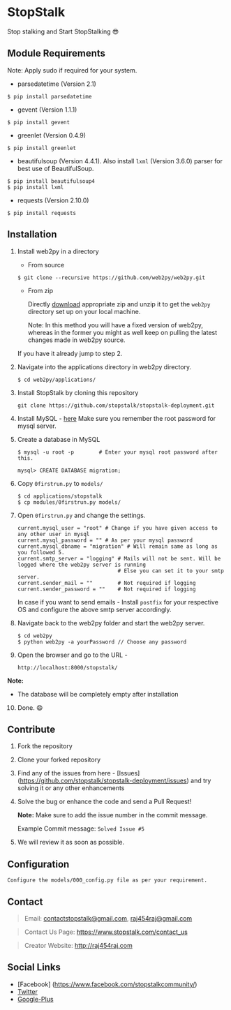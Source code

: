 # StopStalk
Stop stalking and Start StopStalking :sunglasses:

## Module Requirements
Note: Apply sudo if required for your system.

* parsedatetime (Version 2.1) 
```
$ pip install parsedatetime
```

* gevent (Version 1.1.1)
```
$ pip install gevent
``` 

* greenlet (Version 0.4.9)
```
$ pip install greenlet
``` 

* beautifulsoup (Version 4.4.1). Also install `lxml` (Version 3.6.0) parser for best use of BeautifulSoup.
```
$ pip install beautifulsoup4
$ pip install lxml
```

* requests (Version 2.10.0)

```
$ pip install requests
```

## Installation
1. Install web2py in a directory
    * From source
    ```
    $ git clone --recursive https://github.com/web2py/web2py.git
    ```
    * From zip
    
        Directly [download](http://web2py.com/init/default/download) appropriate zip 
        and unzip it to get the `web2py` directory set up on your local machine.
        
        Note: In this method you will have a fixed version of web2py, whereas in the former
              you might as well keep on pulling the latest changes made in web2py source.

   If you have it already jump to step 2.
2. Navigate into the applications directory in web2py directory.

    ```
    $ cd web2py/applications/
    ```
3. Install StopStalk by cloning this repository

    ```
    git clone https://github.com/stopstalk/stopstalk-deployment.git
    ```
4. Install MySQL - [here](http://dev.mysql.com/downloads/)
   Make sure you remember the root password for mysql server.

5. Create a database in MySQL
    
    ```
    $ mysql -u root -p        # Enter your mysql root password after this.
    
    mysql> CREATE DATABASE migration;
    ```
6. Copy `0firstrun.py` to `models/`
    
    ```
    $ cd applications/stopstalk
    $ cp modules/0firstrun.py models/
    ```
7. Open `0firstrun.py` and change the settings.
    
    ```
    current.mysql_user = "root" # Change if you have given access to any other user in mysql
    current.mysql_password = "" # As per your mysql password 
    current.mysql_dbname = "migration" # Will remain same as long as you followed 5.
    current.smtp_server = "logging" # Mails will not be sent. Will be logged where the web2py server is running 
                                    # Else you can set it to your smtp server.     
    current.sender_mail = ""        # Not required if logging
    current.sender_password = ""    # Not required if logging
    ```
   
   In case if you want to send emails - Install `postfix` for your respective OS and configure the above smtp server accordingly.
   
8. Navigate back to the web2py folder and start the web2py server.

    ```
    $ cd web2py
    $ python web2py -a yourPassword // Choose any password
    ```
9. Open the browser and go to the URL -

    `http://localhost:8000/stopstalk/`

  **Note:**
  * The database will be completely empty after installation

10. Done. :smile:

## Contribute

1. Fork the repository
2. Clone your forked repository
3. Find any of the issues from here - [Issues] (https://github.com/stopstalk/stopstalk-deployment/issues) and try solving it
   or any other enhancements
4. Solve the bug or enhance the code and send a Pull Request!

   **Note:** Make sure to add the issue number in the commit message.

   Example Commit message: `Solved Issue #5`
5. We will review it as soon as possible.

## Configuration
    Configure the models/000_config.py file as per your requirement.

## Contact
  > Email: contactstopstalk@gmail.com, raj454raj@gmail.com
  
  > Contact Us Page: https://www.stopstalk.com/contact_us
  
  > Creator Website: http://raj454raj.com

## Social Links

* [Facebook] (https://www.facebook.com/stopstalkcommunity/)
* [Twitter](https://twitter.com/stop_stalk)
* [Google-Plus](https://plus.google.com/110575194069678651985)
